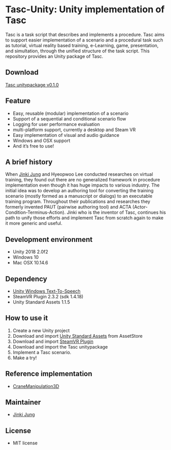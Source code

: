 # Tasc-Unity: Unity implementation of Tasc
Tasc is a task script that describes and implements a procedure. Tasc aims to support easier implementation of a scenario and a procedural task such as tutorial, virtual reality based training, e-Learning, game, presentation, and simultation, through the unified structure of the task script. This repository provides an Unity package of Tasc.

## Download
[Tasc unitypackage v0.1.0](https://github.com/JinkiJung/Tasc-Unity/raw/master/Tasc0.1.0.unitypackage)

## Feature
- Easy, reusable (modular) implementation of a scenario
- Support of a sequential and conditional scenario flow
- Logging for user performance evaluation
- multi-platform support, currently a desktop and Steam VR
- Easy implementation of visual and audio guidance
- Windows and OSX support
- And it’s free to use!

## A brief history

When [Jinki Jung](https://jinkijung.github.io/) and Hyeopwoo Lee conducted researches on virtual training, they found out there are no generalized framework in procedure implementation even though it has huge impacts to various industry. The initial idea was to develop an authoring tool for converting the training scenario (mostly formed as a manuscript or dialogs) to an executable training program. Throughout their publications and researches they formerly invented PAUT (pairwise authoring tool) and ACTA (Actor-Condition-Terminus-Action). Jinki who is the inventor of Tasc, continues his path to unify those efforts and implement Tasc from scratch again to make it more generic and useful. 

## Development environment
* Unity 2018 2.0f2
* Windows 10 
* Mac OSX 10.14.6

## Dependency
- [Unity Windows Text-To-Speech](https://github.com/VirtualityForSafety/UnityWindowsTTS)
- SteamVR Plugin 2.3.2 (sdk 1.4.18)
- Unity Standard Assets 1.1.5

## How to use it
1. Create a new Unity project
2. Download and import [Unity Standard Assets](https://assetstore.unity.com/packages/essentials/asset-packs/standard-assets-32351) from AssetStore
3. Download and import [SteamVR Plugin](https://assetstore.unity.com/packages/tools/integration/steamvr-plugin-32647)
4. Download and import the Tasc unitypackage
5. Implement a Tasc scenario.
6. Make a try!

## Reference implementation
- [CraneManipulation3D](https://github.com/VirtualityForSafety/CraneManipulation3D)

## Maintainer
- [Jinki Jung](https://jinkijung.github.io/)

## License
 - MIT license
 
